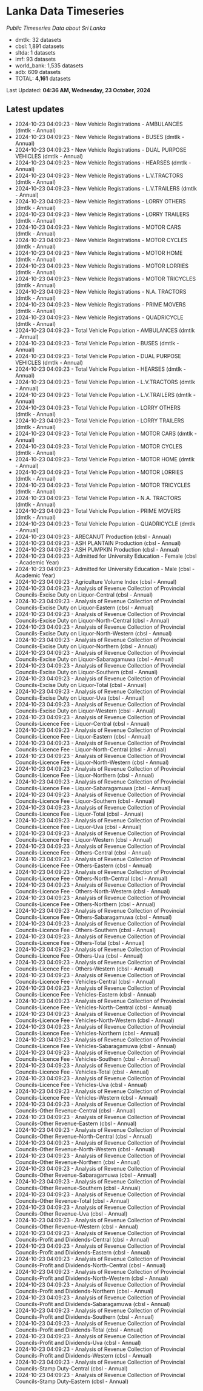 # Lanka Data Timeseries
*Public Timeseries Data about Sri Lanka*

* dmtlk: 32 datasets
* cbsl: 1,891 datasets
* sltda: 1 datasets
* imf: 93 datasets
* world_bank: 1,535 datasets
* adb: 609 datasets
* TOTAL: **4,161** datasets

Last Updated: **04:36 AM, Wednesday, 23 October, 2024**

## Latest updates

* 2024-10-23 04:09:23 - New Vehicle Registrations - AMBULANCES (dmtlk - Annual)
* 2024-10-23 04:09:23 - New Vehicle Registrations - BUSES (dmtlk - Annual)
* 2024-10-23 04:09:23 - New Vehicle Registrations - DUAL PURPOSE VEHICLES (dmtlk - Annual)
* 2024-10-23 04:09:23 - New Vehicle Registrations - HEARSES (dmtlk - Annual)
* 2024-10-23 04:09:23 - New Vehicle Registrations - L.V.TRACTORS (dmtlk - Annual)
* 2024-10-23 04:09:23 - New Vehicle Registrations - L.V.TRAILERS (dmtlk - Annual)
* 2024-10-23 04:09:23 - New Vehicle Registrations - LORRY OTHERS (dmtlk - Annual)
* 2024-10-23 04:09:23 - New Vehicle Registrations - LORRY TRAILERS (dmtlk - Annual)
* 2024-10-23 04:09:23 - New Vehicle Registrations - MOTOR CARS (dmtlk - Annual)
* 2024-10-23 04:09:23 - New Vehicle Registrations - MOTOR CYCLES (dmtlk - Annual)
* 2024-10-23 04:09:23 - New Vehicle Registrations - MOTOR HOME (dmtlk - Annual)
* 2024-10-23 04:09:23 - New Vehicle Registrations - MOTOR LORRIES (dmtlk - Annual)
* 2024-10-23 04:09:23 - New Vehicle Registrations - MOTOR TRICYCLES (dmtlk - Annual)
* 2024-10-23 04:09:23 - New Vehicle Registrations - N.A. TRACTORS (dmtlk - Annual)
* 2024-10-23 04:09:23 - New Vehicle Registrations - PRIME MOVERS (dmtlk - Annual)
* 2024-10-23 04:09:23 - New Vehicle Registrations - QUADRICYCLE (dmtlk - Annual)
* 2024-10-23 04:09:23 - Total Vehicle Population - AMBULANCES (dmtlk - Annual)
* 2024-10-23 04:09:23 - Total Vehicle Population - BUSES (dmtlk - Annual)
* 2024-10-23 04:09:23 - Total Vehicle Population - DUAL PURPOSE VEHICLES (dmtlk - Annual)
* 2024-10-23 04:09:23 - Total Vehicle Population - HEARSES (dmtlk - Annual)
* 2024-10-23 04:09:23 - Total Vehicle Population - L.V.TRACTORS (dmtlk - Annual)
* 2024-10-23 04:09:23 - Total Vehicle Population - L.V.TRAILERS (dmtlk - Annual)
* 2024-10-23 04:09:23 - Total Vehicle Population - LORRY OTHERS (dmtlk - Annual)
* 2024-10-23 04:09:23 - Total Vehicle Population - LORRY TRAILERS (dmtlk - Annual)
* 2024-10-23 04:09:23 - Total Vehicle Population - MOTOR CARS (dmtlk - Annual)
* 2024-10-23 04:09:23 - Total Vehicle Population - MOTOR CYCLES (dmtlk - Annual)
* 2024-10-23 04:09:23 - Total Vehicle Population - MOTOR HOME (dmtlk - Annual)
* 2024-10-23 04:09:23 - Total Vehicle Population - MOTOR LORRIES (dmtlk - Annual)
* 2024-10-23 04:09:23 - Total Vehicle Population - MOTOR TRICYCLES (dmtlk - Annual)
* 2024-10-23 04:09:23 - Total Vehicle Population - N.A. TRACTORS (dmtlk - Annual)
* 2024-10-23 04:09:23 - Total Vehicle Population - PRIME MOVERS (dmtlk - Annual)
* 2024-10-23 04:09:23 - Total Vehicle Population - QUADRICYCLE (dmtlk - Annual)
* 2024-10-23 04:09:23 - ARECANUT Production (cbsl - Annual)
* 2024-10-23 04:09:23 - ASH PLANTAIN Production (cbsl - Annual)
* 2024-10-23 04:09:23 - ASH PUMPKIN Production (cbsl - Annual)
* 2024-10-23 04:09:23 - Admitted for University Education - Female (cbsl - Academic Year)
* 2024-10-23 04:09:23 - Admitted for University Education - Male (cbsl - Academic Year)
* 2024-10-23 04:09:23 - Agriculture Volume Index (cbsl - Annual)
* 2024-10-23 04:09:23 - Analysis of Revenue Collection of Provincial Councils-Excise Duty on Liquor-Central (cbsl - Annual)
* 2024-10-23 04:09:23 - Analysis of Revenue Collection of Provincial Councils-Excise Duty on Liquor-Eastern (cbsl - Annual)
* 2024-10-23 04:09:23 - Analysis of Revenue Collection of Provincial Councils-Excise Duty on Liquor-North-Central (cbsl - Annual)
* 2024-10-23 04:09:23 - Analysis of Revenue Collection of Provincial Councils-Excise Duty on Liquor-North-Western (cbsl - Annual)
* 2024-10-23 04:09:23 - Analysis of Revenue Collection of Provincial Councils-Excise Duty on Liquor-Northern (cbsl - Annual)
* 2024-10-23 04:09:23 - Analysis of Revenue Collection of Provincial Councils-Excise Duty on Liquor-Sabaragamuwa (cbsl - Annual)
* 2024-10-23 04:09:23 - Analysis of Revenue Collection of Provincial Councils-Excise Duty on Liquor-Southern (cbsl - Annual)
* 2024-10-23 04:09:23 - Analysis of Revenue Collection of Provincial Councils-Excise Duty on Liquor-Total (cbsl - Annual)
* 2024-10-23 04:09:23 - Analysis of Revenue Collection of Provincial Councils-Excise Duty on Liquor-Uva (cbsl - Annual)
* 2024-10-23 04:09:23 - Analysis of Revenue Collection of Provincial Councils-Excise Duty on Liquor-Western (cbsl - Annual)
* 2024-10-23 04:09:23 - Analysis of Revenue Collection of Provincial Councils-Licence Fee - Liquor-Central (cbsl - Annual)
* 2024-10-23 04:09:23 - Analysis of Revenue Collection of Provincial Councils-Licence Fee - Liquor-Eastern (cbsl - Annual)
* 2024-10-23 04:09:23 - Analysis of Revenue Collection of Provincial Councils-Licence Fee - Liquor-North-Central (cbsl - Annual)
* 2024-10-23 04:09:23 - Analysis of Revenue Collection of Provincial Councils-Licence Fee - Liquor-North-Western (cbsl - Annual)
* 2024-10-23 04:09:23 - Analysis of Revenue Collection of Provincial Councils-Licence Fee - Liquor-Northern (cbsl - Annual)
* 2024-10-23 04:09:23 - Analysis of Revenue Collection of Provincial Councils-Licence Fee - Liquor-Sabaragamuwa (cbsl - Annual)
* 2024-10-23 04:09:23 - Analysis of Revenue Collection of Provincial Councils-Licence Fee - Liquor-Southern (cbsl - Annual)
* 2024-10-23 04:09:23 - Analysis of Revenue Collection of Provincial Councils-Licence Fee - Liquor-Total (cbsl - Annual)
* 2024-10-23 04:09:23 - Analysis of Revenue Collection of Provincial Councils-Licence Fee - Liquor-Uva (cbsl - Annual)
* 2024-10-23 04:09:23 - Analysis of Revenue Collection of Provincial Councils-Licence Fee - Liquor-Western (cbsl - Annual)
* 2024-10-23 04:09:23 - Analysis of Revenue Collection of Provincial Councils-Licence Fee - Others-Central (cbsl - Annual)
* 2024-10-23 04:09:23 - Analysis of Revenue Collection of Provincial Councils-Licence Fee - Others-Eastern (cbsl - Annual)
* 2024-10-23 04:09:23 - Analysis of Revenue Collection of Provincial Councils-Licence Fee - Others-North-Central (cbsl - Annual)
* 2024-10-23 04:09:23 - Analysis of Revenue Collection of Provincial Councils-Licence Fee - Others-North-Western (cbsl - Annual)
* 2024-10-23 04:09:23 - Analysis of Revenue Collection of Provincial Councils-Licence Fee - Others-Northern (cbsl - Annual)
* 2024-10-23 04:09:23 - Analysis of Revenue Collection of Provincial Councils-Licence Fee - Others-Sabaragamuwa (cbsl - Annual)
* 2024-10-23 04:09:23 - Analysis of Revenue Collection of Provincial Councils-Licence Fee - Others-Southern (cbsl - Annual)
* 2024-10-23 04:09:23 - Analysis of Revenue Collection of Provincial Councils-Licence Fee - Others-Total (cbsl - Annual)
* 2024-10-23 04:09:23 - Analysis of Revenue Collection of Provincial Councils-Licence Fee - Others-Uva (cbsl - Annual)
* 2024-10-23 04:09:23 - Analysis of Revenue Collection of Provincial Councils-Licence Fee - Others-Western (cbsl - Annual)
* 2024-10-23 04:09:23 - Analysis of Revenue Collection of Provincial Councils-Licence Fee - Vehicles-Central (cbsl - Annual)
* 2024-10-23 04:09:23 - Analysis of Revenue Collection of Provincial Councils-Licence Fee - Vehicles-Eastern (cbsl - Annual)
* 2024-10-23 04:09:23 - Analysis of Revenue Collection of Provincial Councils-Licence Fee - Vehicles-North-Central (cbsl - Annual)
* 2024-10-23 04:09:23 - Analysis of Revenue Collection of Provincial Councils-Licence Fee - Vehicles-North-Western (cbsl - Annual)
* 2024-10-23 04:09:23 - Analysis of Revenue Collection of Provincial Councils-Licence Fee - Vehicles-Northern (cbsl - Annual)
* 2024-10-23 04:09:23 - Analysis of Revenue Collection of Provincial Councils-Licence Fee - Vehicles-Sabaragamuwa (cbsl - Annual)
* 2024-10-23 04:09:23 - Analysis of Revenue Collection of Provincial Councils-Licence Fee - Vehicles-Southern (cbsl - Annual)
* 2024-10-23 04:09:23 - Analysis of Revenue Collection of Provincial Councils-Licence Fee - Vehicles-Total (cbsl - Annual)
* 2024-10-23 04:09:23 - Analysis of Revenue Collection of Provincial Councils-Licence Fee - Vehicles-Uva (cbsl - Annual)
* 2024-10-23 04:09:23 - Analysis of Revenue Collection of Provincial Councils-Licence Fee - Vehicles-Western (cbsl - Annual)
* 2024-10-23 04:09:23 - Analysis of Revenue Collection of Provincial Councils-Other Revenue-Central (cbsl - Annual)
* 2024-10-23 04:09:23 - Analysis of Revenue Collection of Provincial Councils-Other Revenue-Eastern (cbsl - Annual)
* 2024-10-23 04:09:23 - Analysis of Revenue Collection of Provincial Councils-Other Revenue-North-Central (cbsl - Annual)
* 2024-10-23 04:09:23 - Analysis of Revenue Collection of Provincial Councils-Other Revenue-North-Western (cbsl - Annual)
* 2024-10-23 04:09:23 - Analysis of Revenue Collection of Provincial Councils-Other Revenue-Northern (cbsl - Annual)
* 2024-10-23 04:09:23 - Analysis of Revenue Collection of Provincial Councils-Other Revenue-Sabaragamuwa (cbsl - Annual)
* 2024-10-23 04:09:23 - Analysis of Revenue Collection of Provincial Councils-Other Revenue-Southern (cbsl - Annual)
* 2024-10-23 04:09:23 - Analysis of Revenue Collection of Provincial Councils-Other Revenue-Total (cbsl - Annual)
* 2024-10-23 04:09:23 - Analysis of Revenue Collection of Provincial Councils-Other Revenue-Uva (cbsl - Annual)
* 2024-10-23 04:09:23 - Analysis of Revenue Collection of Provincial Councils-Other Revenue-Western (cbsl - Annual)
* 2024-10-23 04:09:23 - Analysis of Revenue Collection of Provincial Councils-Profit and Dividends-Central (cbsl - Annual)
* 2024-10-23 04:09:23 - Analysis of Revenue Collection of Provincial Councils-Profit and Dividends-Eastern (cbsl - Annual)
* 2024-10-23 04:09:23 - Analysis of Revenue Collection of Provincial Councils-Profit and Dividends-North-Central (cbsl - Annual)
* 2024-10-23 04:09:23 - Analysis of Revenue Collection of Provincial Councils-Profit and Dividends-North-Western (cbsl - Annual)
* 2024-10-23 04:09:23 - Analysis of Revenue Collection of Provincial Councils-Profit and Dividends-Northern (cbsl - Annual)
* 2024-10-23 04:09:23 - Analysis of Revenue Collection of Provincial Councils-Profit and Dividends-Sabaragamuwa (cbsl - Annual)
* 2024-10-23 04:09:23 - Analysis of Revenue Collection of Provincial Councils-Profit and Dividends-Southern (cbsl - Annual)
* 2024-10-23 04:09:23 - Analysis of Revenue Collection of Provincial Councils-Profit and Dividends-Total (cbsl - Annual)
* 2024-10-23 04:09:23 - Analysis of Revenue Collection of Provincial Councils-Profit and Dividends-Uva (cbsl - Annual)
* 2024-10-23 04:09:23 - Analysis of Revenue Collection of Provincial Councils-Profit and Dividends-Western (cbsl - Annual)
* 2024-10-23 04:09:23 - Analysis of Revenue Collection of Provincial Councils-Stamp Duty-Central (cbsl - Annual)
* 2024-10-23 04:09:23 - Analysis of Revenue Collection of Provincial Councils-Stamp Duty-Eastern (cbsl - Annual)